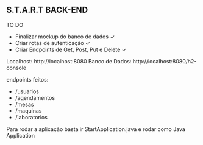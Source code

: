## S.T.A.R.T BACK-END

TO DO
- Finalizar mockup do banco de dados ✓
- Criar rotas de autenticação ✓
- Criar Endpoints de Get, Post, Put e Delete ✓

Localhost: http://localhost:8080
Banco de Dados: http://localhost:8080/h2-console

endpoints feitos:
- /usuarios
- /agendamentos
- /mesas
- /maquinas
- /laboratorios

Para rodar a aplicação basta ir StartApplication.java e rodar como Java Application